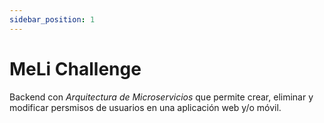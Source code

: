 ```yaml
---
sidebar_position: 1
---
```


# MeLi Challenge

Backend con _Arquitectura de Microservicios_ que permite crear, eliminar y modificar persmisos de usuarios en una aplicación web y/o móvil. 
